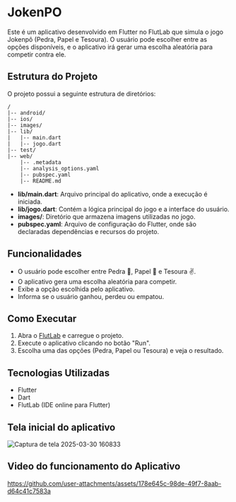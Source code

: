 # JokenPO

Este é um aplicativo desenvolvido em Flutter no FlutLab que simula o jogo Jokenpô (Pedra, Papel e Tesoura). O usuário pode escolher entre as opções disponíveis, e o aplicativo irá gerar uma escolha aleatória para competir contra ele.

## Estrutura do Projeto

O projeto possui a seguinte estrutura de diretórios:
```
/
|-- android/
|-- ios/
|-- images/
|-- lib/
|   |-- main.dart
|   |-- jogo.dart
|-- test/
|-- web/
    |-- .metadata
    |-- analysis_options.yaml
    |-- pubspec.yaml
    |-- README.md
```

- **lib/main.dart**: Arquivo principal do aplicativo, onde a execução é iniciada.
- **lib/jogo.dart**: Contém a lógica principal do jogo e a interface do usuário.
- **images/**: Diretório que armazena imagens utilizadas no jogo.
- **pubspec.yaml**: Arquivo de configuração do Flutter, onde são declaradas dependências e recursos do projeto.

## Funcionalidades

- O usuário pode escolher entre Pedra 🤚, Papel 👊 e Tesoura ✌️.
- O aplicativo gera uma escolha aleatória para competir.
- Exibe a opção escolhida pelo aplicativo.
- Informa se o usuário ganhou, perdeu ou empatou.

## Como Executar

1. Abra o [FlutLab](https://flutlab.io/) e carregue o projeto.
2. Execute o aplicativo clicando no botão "Run".
3. Escolha uma das opções (Pedra, Papel ou Tesoura) e veja o resultado.

## Tecnologias Utilizadas

- Flutter
- Dart
- FlutLab (IDE online para Flutter)

## Tela inicial do aplicativo

![Captura de tela 2025-03-30 160833](https://github.com/user-attachments/assets/2cd7d3ab-b989-46ea-a807-6b8f59b87db2)

## Video do funcionamento do Aplicativo

https://github.com/user-attachments/assets/178e645c-98de-49f7-8aab-d64c41c7583a





